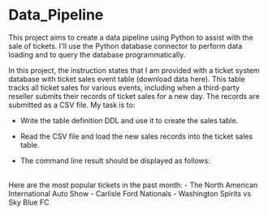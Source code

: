 # Data_Pipeline

This project aims to create a data pipeline using Python to assist with the sale of tickets. I'll use the Python database connector to perform data loading and to query the database programmatically.

In this project, the instruction states that I am provided with a ticket system database with ticket sales event
table (download data here). This table tracks all ticket sales for various events, including when
a third-party reseller submits their records of ticket sales for a new day. The records are
submitted as a CSV file. My task is to:
- Write the table definition DDL and use it to create the sales table.
- Read the CSV file and load the new sales records into the ticket sales table.

- The command line result should be displayed as follows:
<br/>
Here are the most popular tickets in the past month:
- The North American International Auto Show
- Carlisle Ford Nationals
- Washington Spirits vs Sky Blue FC

